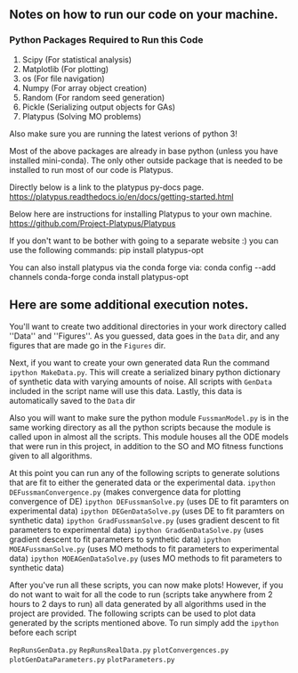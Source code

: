 
## Notes on how to run our code on your machine.
### Python Packages Required to Run this Code

1. Scipy (For statistical analysis)
2. Matplotlib (For plotting)
3. os (For file navigation)
4. Numpy (For array object creation)
5. Random (For random seed generation)
6. Pickle (Serializing output objects for GAs)
7. Platypus (Solving MO problems)

Also make sure you are running the latest verions of python 3!

Most of the above packages are already in base python (unless you have installed mini-conda). The only other outside package that is needed to be installed to run most of our code is Platypus.

Directly below is a link to the platypus py-docs page.
https://platypus.readthedocs.io/en/docs/getting-started.html

Below here are instructions for installing Platypus to your own machine.
https://github.com/Project-Platypus/Platypus

If you don't want to be bother with going to a separate website :) you can use the following commands:
    pip install platypus-opt

You can also install platypus via the conda forge via:
    conda config --add channels conda-forge
    conda install platypus-opt

## Here are some additional execution notes.
You'll want to create two additional directories in your work directory called ''Data'' and ''Figures''. As you guessed, data goes in the `Data` dir, and any figures that are made go in the `Figures` dir.

Next, if you want to create your own generated data Run the command `ipython MakeData.py`. This will create a serialized binary python dictionary of synthetic data with varying amounts of noise. All scripts with `GenData` included in the script name will use this data. Lastly, this data is automatically saved to the `Data` dir

Also you will want to make sure the python module `FussmanModel.py` is in the same working directory as all the python scripts because the module is called upon in almost all the scripts. This module houses all the ODE models that were run in this project, in addition to the SO and MO fitness functions given to all algorithms.

At this point you can run any of the following scripts to generate solutions that are fit to either the generated data or the experimental data.
    `ipython DEFussmanConvergence.py` (makes convergence data for plotting convergence of DE)
    `ipython DEFussmanSolve.py` (uses DE to fit paramters on experimental data)
    `ipython DEGenDataSolve.py` (uses DE to fit paramters on synthetic data)
    `ipython GradFussmanSolve.py` (uses gradient descent to fit parameters to experimental data)
    `ipython GradGenDataSolve.py` (uses gradient descent to fit parameters to synthetic data)
    `ipython MOEAFussmanSolve.py` (uses MO methods to fit parameters to experimental data)
    `ipython MOEAGenDataSolve.py` (uses MO methods to fit parameters to synthetic data)

After you've run all these scripts, you can now make plots! However, if you do not want to wait for all the code to run (scripts take anywhere from 2 hours to 2 days to run) all data generated by all algorithms used in the project are provided. The following scripts can be used to plot data generated by the scripts mentioned above. To run simply add the `ipython` before each script

`RepRunsGenData.py`
`RepRunsRealData.py`
`plotConvergences.py`
`plotGenDataParameters.py`
`plotParameters.py`
